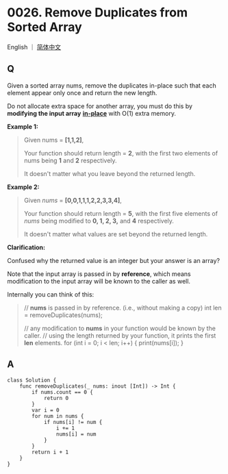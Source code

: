 # 0026. Remove Duplicates from Sorted Array

English ｜ [简体中文](./README-zh_CN.md)



## Q

Given a sorted array nums, remove the duplicates in-place such that each element appear only once and return the new length.

Do not allocate extra space for another array, you must do this by **modifying the input array** [**in-place**](https://en.wikipedia.org/wiki/In-place_algorithm) with O(1) extra memory.

**Example 1:**

>Given nums = **[1,1,2]**,
>
>Your function should return length = **2**, with the first two elements of nums being **1** and **2** respectively.
>
>It doesn't matter what you leave beyond the returned length.

**Example 2:**

>Given *nums* = **[0,0,1,1,1,2,2,3,3,4]**,
>
>Your function should return length = **5**, with the first five elements of *nums* being modified to **0, 1, 2, 3,** and **4** respectively.
>
>It doesn't matter what values are set beyond the returned length.

**Clarification:**

Confused why the returned value is an integer but your answer is an array?

Note that the input array is passed in by **reference**, which means modification to the input array will be known to the caller as well.

Internally you can think of this:

>// **nums** is passed in by reference. (i.e., without making a copy)
>int len = removeDuplicates(nums);
>
>// any modification to **nums** in your function would be known by the caller.
>// using the length returned by your function, it prints the first **len** elements.
>for (int i = 0; i < len; i++) {
>    print(nums[i]);
>}



## A

```
class Solution {
    func removeDuplicates(_ nums: inout [Int]) -> Int {
        if nums.count == 0 {
            return 0
        }
        var i = 0
        for num in nums {
            if nums[i] != num {
                i += 1
                nums[i] = num
            }
        }
        return i + 1
    }
}
```

